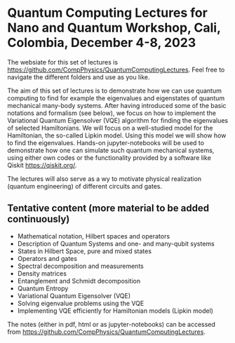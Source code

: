 # Quantum Computing Lectures for  Nano and Quantum Workshop, Cali, Colombia, December 4-8, 2023

The websiate for this set of lectures is https://github.com/CompPhysics/QuantumComputingLectures.
Feel free to navigate the different folders and use as you like.

The aim of this set of lectures is to demonstrate how we can use
quantum computing to find for example the eigenvalues and eigenstates
of quantum mechanical many-body systems.  After having introduced some
of the basic notations and formalism (see below), we focus on how to
implement the Variational Quantum Eigensolver (VQE) algorithm for
finding the eigenvalues of selected Hamiltonians.  We will focus on a
well-studied model for the Hamiltonian, the so-called Lipkin
model. Using this model we will show how to find the eigenvalues.
Hands-on jupyter-notebooks will be used to demonstrate how one can
simulate such quantum mechanical systems, using either own codes or
the functionality provided by a software like Qiskit
https://qiskit.org/.

The lectures will also serve as a wy to motivate physical realization (quantum engineering) of different circuits and gates.


## Tentative content (more material to be added continuously)
  - Mathematical notation, Hilbert spaces and operators
  - Description of Quantum Systems and one- and many-qubit systems 
  - States in Hilbert Space, pure and mixed states
  - Operators and gates
  - Spectral decomposition and measurements
  - Density matrices
  - Entanglement and Schmidt decomposition 
  - Quantum Entropy
  - Variational Quantum Eigensolver (VQE)
  - Solving eigenvalue problems using the VQE
  - Implementing VQE efficiently for Hamiltonian models (Lipkin model)


The notes (either in pdf, html or as jupyter-notebooks) can be accessed from https://github.com/CompPhysics/QuantumComputingLectures.


